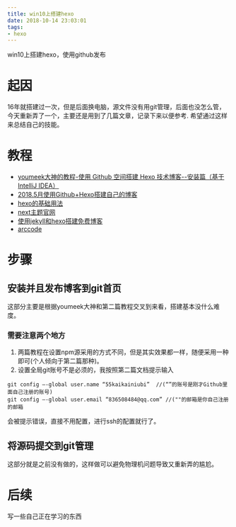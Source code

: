 ```yaml
---
title: win10上搭建hexo
date: 2018-10-14 23:03:01
tags:
- hexo
---
```


win10上搭建hexo，使用github发布
<!--more-->
# 起因
16年就搭建过一次，但是后面换电脑，源文件没有用git管理，后面也没怎么管，今天重新弄了一个，主要还是用到了几篇文章，记录下来以便参考.
希望通过这样来总结自己的技能。
# 教程
- [youmeek大神的教程-使用 Github 空间搭建 Hexo 技术博客--安装篇（基于 IntelliJ IDEA）](https://www.jianshu.com/p/1c98aed8d92e)
- [2018.5月使用Github+Hexo搭建自己的博客](https://blog.csdn.net/weixin_39879178/article/details/80319392)
- [hexo的基础用法](https://lfkid.github.io/2016/11/16/Hexo%E6%95%99%E7%A8%8B%EF%BC%9A%EF%BC%88%E4%B8%89%EF%BC%89%E4%BD%BF%E7%94%A8Hexo%E5%86%99%E5%8D%9A%E5%AE%A2/)
- [next主题官网](http://theme-next.iissnan.com/getting-started.html)
- [使用jekyll和hexo搭建免费博客](http://www.alonemonkey.com/2016/05/20/blog-by-jekyll-hexo/)
- [arccode](http://www.arccode.net/)
# 步骤
## 安装并且发布博客到git首页
这部分主要是根据youmeek大神和第二篇教程交叉到来看，搭建基本没什么难度。
### 需要注意两个地方
1. 两篇教程在设置npm源采用的方式不同，但是其实效果都一样，随便采用一种即可(个人倾向于第二篇那种)。
2. 设置全局git账号不是必须的，我按照第二篇文档提示输入
    
```
git config –-global user.name “55kaikainiubi”  //(“”的账号是刚才Github里面自己注册的账号) 
git config –-global user.email “836508484@qq.com” //(""的邮箱是你自己注册的邮箱
```
会被提示错误，直接不用配置，进行ssh的配置就行了。

## 将源码提交到git管理
这部分就是之前没有做的，这样做可以避免物理机问题导致又重新弄的尴尬。

# 后续
写一些自己正在学习的东西